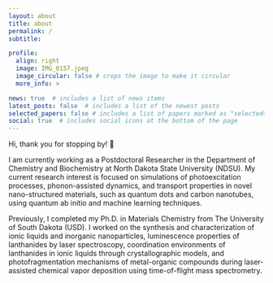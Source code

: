 ```yaml
---
layout: about
title: about
permalink: /
subtitle: 

profile:
  align: right
  image: IMG_0157.jpeg
  image_circular: false # crops the image to make it circular
  more_info: >

news: true  # includes a list of news items
latest_posts: false  # includes a list of the newest posts
selected_papers: false # includes a list of papers marked as "selected={true}"
social: true  # includes social icons at the bottom of the page
---
```


Hi, thank you for  stopping by! 👋

I am currently working as a Postdoctoral Researcher in the Department of Chemistry and Biochemistry at North Dakota State University (NDSU).  My current research interest is focused on simulations of photoexcitation processes, phonon-assisted dynamics, and transport properties in novel nano-structured materials, such as quantum dots and carbon nanotubes, using quantum ab initio and machine learning techniques. 

Previously, I completed my Ph.D. in Materials Chemistry from The University of South Dakota (USD).  I worked on the synthesis and characterization of ionic liquids and inorganic nanoparticles, luminescence properties of lanthanides by laser spectroscopy, coordination environments of lanthanides in ionic liquids through crystallographic models, and photofragmentation mechanisms of metal-organic compounds during laser-assisted chemical vapor deposition using time-of-flight mass spectrometry.  